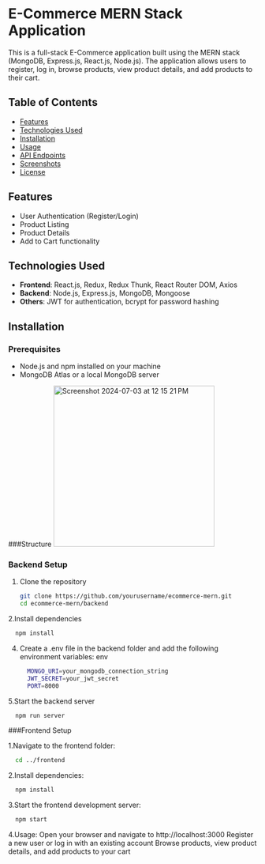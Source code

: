 # E-Commerce MERN Stack Application

This is a full-stack E-Commerce application built using the MERN stack (MongoDB, Express.js, React.js, Node.js). The application allows users to register, log in, browse products, view product details, and add products to their cart.

## Table of Contents

- [Features](#features)
- [Technologies Used](#technologies-used)
- [Installation](#installation)
- [Usage](#usage)
- [API Endpoints](#api-endpoints)
- [Screenshots](#screenshots)
- [License](#license)

## Features

- User Authentication (Register/Login)
- Product Listing
- Product Details
- Add to Cart functionality

## Technologies Used

- **Frontend**: React.js, Redux, Redux Thunk, React Router DOM, Axios
- **Backend**: Node.js, Express.js, MongoDB, Mongoose
- **Others**: JWT for authentication, bcrypt for password hashing

## Installation

### Prerequisites

- Node.js and npm installed on your machine
- MongoDB Atlas or a local MongoDB server

###Structure
<img width="326" alt="Screenshot 2024-07-03 at 12 15 21 PM" src="https://github.com/AnandGautam123/quadbTechAssignment/assets/103447008/e4db135c-2b75-4c4d-a8f4-d6d74eddb2c2">

### Backend Setup

1. Clone the repository
   ```bash
   git clone https://github.com/yourusername/ecommerce-mern.git
   cd ecommerce-mern/backend
   ```
2.Install dependencies
 ```bash
   npm install
 ```
4. Create a .env file in the backend folder and add the following environment variables:
   env
    ```bash
      MONGO_URI=your_mongodb_connection_string
      JWT_SECRET=your_jwt_secret
      PORT=8000
     ```
5.Start the backend server
 ```bash
   npm run server
 ```

###Frontend Setup

1.Navigate to the frontend folder:
 ```bash
   cd ../frontend
 ```
2.Install dependencies:
 ```bash
   npm install
 ```
3.Start the frontend development server:
 ```bash
   npm start
 ```

4.Usage:
Open your browser and navigate to http://localhost:3000
Register a new user or log in with an existing account
Browse products, view product details, and add products to your cart
